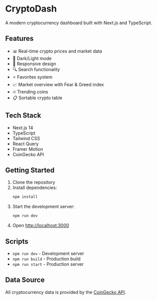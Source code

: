 # CryptoDash

A modern cryptocurrency dashboard built with Next.js and TypeScript.

## Features

- 📊 Real-time crypto prices and market data
- 🌙 Dark/Light mode
- 📱 Responsive design
- 🔍 Search functionality
- ⭐ Favorites system
- 📈 Market overview with Fear & Greed index
- 🔥 Trending coins
- 📋 Sortable crypto table

## Tech Stack

- Next.js 14
- TypeScript
- Tailwind CSS
- React Query
- Framer Motion
- CoinGecko API

## Getting Started

1. Clone the repository
2. Install dependencies:
   ```bash
   npm install
   ```
3. Start the development server:
   ```bash
   npm run dev
   ```
4. Open [http://localhost:3000](http://localhost:3000)

## Scripts

- `npm run dev` - Development server
- `npm run build` - Production build
- `npm run start` - Production server

## Data Source

All cryptocurrency data is provided by the [CoinGecko API](https://coingecko.com).